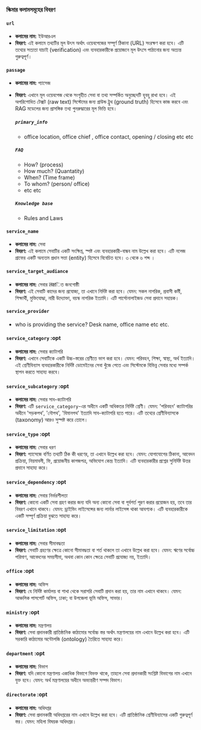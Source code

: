 ### **স্কিমার কলামসমূহের বিবরণ**

#### `url`
*   **কলামের নাম:** ইউআরএল
*   **বিবরণ:** এই কলামে তথ্যটির মূল উৎস অর্থাৎ ওয়েবপেজের সম্পূর্ণ ঠিকানা (URL) সংরক্ষণ করা হবে। এটি তথ্যের সত্যতা যাচাই (verification) এবং ব্যবহারকারীকে প্রয়োজনে মূল উৎসে পাঠানোর জন্য অত্যন্ত গুরুত্বপূর্ণ।

#### `passage`
*   **কলামের নাম:** প্যাসেজ
*   **বিবরণ:** এখানে মূল ওয়েবপেজ থেকে সংগৃহীত সেবা বা তথ্য সম্পর্কিত অনুচ্ছেদটি হুবহু রাখা হবে। এই অপরিশোধিত টেক্সট (raw text) সিস্টেমের জন্য গ্রাউন্ড ট্রুথ (ground truth) হিসেবে কাজ করবে এবং RAG মডেলের জন্য প্রাসঙ্গিক তথ্য পুনরুদ্ধারের মূল ভিত্তি হবে।

    ##### `primary_info` 
    * office location, office chief , office contact, opening / closing etc etc 

    ##### `FAQ`
    * How? (process)
    * How much? (Quantatity)
    * When? (Time frame)
    * To whom? (person/ office)
    * etc etc

    ##### `Knowledge base`
    * Rules and Laws


#### `service_name`
*   **কলামের নাম:** সেবা
*   **বিবরণ:** এই কলামে সেবাটির একটি সংক্ষিপ্ত, স্পষ্ট এবং ব্যবহারকারী-বান্ধব নাম উল্লেখ করা হবে। এটি নলেজ গ্রাফের একটি অন্যতম প্রধান সত্তা (entity) হিসেবে বিবেচিত হবে। ৩ থেকে ৬ শব্দ । 

#### `service_target_audiance`
*   **কলামের নাম:** সেবার लक्षিত জনগোষ্ঠী
*   **বিবরণ:** এই সেবাটি কাদের জন্য প্রযোজ্য, তা এখানে নির্দিষ্ট করা হবে। যেমন: সকল নাগরিক, প্রবাসী কর্মী, শিক্ষার্থী, মুক্তিযোদ্ধা, নারী উদ্যোক্তা, বয়স্ক নাগরিক ইত্যাদি। এটি পার্সোনালাইজড সেবা প্রদানে সহায়ক।

#### `service_provider`
*   who is providing the service? Desk name, office name etc etc. 


#### `service_category` :opt
*   **কলামের নাম:** সেবার ক্যাটাগরি
*   **বিবরণ:** এখানে সেবাটিকে একটি উচ্চ-স্তরের শ্রেণীতে ভাগ করা হবে। যেমন: পরিবহন, শিক্ষা, স্বাস্থ্য, অর্থ ইত্যাদি। এই শ্রেণীবিন্যাস ব্যবহারকারীকে নির্দিষ্ট ডোমেইনের সেবা খুঁজে পেতে এবং সিস্টেমকে বিভিন্ন সেবার মধ্যে সম্পর্ক স্থাপন করতে সাহায্য করবে।

#### `service_subcategory` :opt
*   **কলামের নাম:** সেবার সাব-ক্যাটাগরি
*   **বিবরণ:** এটি `service_category`-এর অধীনে একটি অধিকতর নির্দিষ্ট শ্রেণী। যেমন: 'পরিবহন' ক্যাটাগরির অধীনে 'সড়কপথ', 'নৌপথ', 'বিমানপথ' ইত্যাদি সাব-ক্যাটাগরি হতে পারে। এটি তথ্যের শ্রেণীবিন্যাসকে (taxonomy) আরও সুস্পষ্ট করে তোলে।

#### `service_type` :opt
*   **কলামের নাম:** সেবার ধরণ
*   **বিবরণ:** প্যাসেজে বর্ণিত তথ্যটি ঠিক কী ধরণের, তা এখানে উল্লেখ করা হবে। যেমন: যোগাযোগের ঠিকানা, আবেদন প্রক্রিয়া, নিয়মাবলী, ফি, প্রয়োজনীয় কাগজপত্র, অভিযোগ কেন্দ্র ইত্যাদি। এটি ব্যবহারকারীর প্রশ্নের সুনির্দিষ্ট উত্তর প্রদানে সাহায্য করে।


#### `service_dependency` :opt
*   **কলামের নাম:** সেবার নির্ভরশীলতা
*   **বিবরণ:** কোনো একটি সেবা গ্রহণ করার জন্য যদি অন্য কোনো সেবা বা পূর্বশর্ত পূরণ করার প্রয়োজন হয়, তবে তার বিবরণ এখানে থাকবে। যেমন: ড্রাইভিং লাইসেন্সের জন্য লার্নার লাইসেন্স থাকা আবশ্যক। এটি ব্যবহারকারীকে একটি সম্পূর্ণ প্রক্রিয়া বুঝতে সাহায্য করে।

#### `service_limitation` :opt
*   **কলামের নাম:** সেবার সীমাবদ্ধতা
*   **বিবরণ:** সেবাটি গ্রহণের ক্ষেত্রে কোনো সীমাবদ্ধতা বা শর্ত থাকলে তা এখানে উল্লেখ করা হবে। যেমন: ঋণের সর্বোচ্চ পরিমাণ, আবেদনের সময়সীমা, অথবা কোন কোন ক্ষেত্রে সেবাটি প্রযোজ্য নয়, ইত্যাদি।


#### `office` :opt
*   **কলামের নাম:** অফিস
*   **বিবরণ:** যে নির্দিষ্ট কার্যালয় বা শাখা থেকে সরাসরি সেবাটি প্রদান করা হয়, তার নাম এখানে থাকবে। যেমন: আঞ্চলিক পাসপোর্ট অফিস, ঢাকা; বা উপজেলা ভূমি অফিস, সাভার।

#### `ministry` :opt
*   **কলামের নাম:** মন্ত্রণালয়
*   **বিবরণ:** সেবা প্রদানকারী প্রাতিষ্ঠানিক কাঠামোর সর্বোচ্চ স্তর অর্থাৎ মন্ত্রণালয়ের নাম এখানে উল্লেখ করা হবে। এটি সরকারি কাঠামোর অন্টোলজি (ontology) তৈরিতে সাহায্য করে।

#### `department` :opt
*   **কলামের নাম:** বিভাগ
*   **বিবরণ:** যদি কোনো মন্ত্রণালয় একাধিক বিভাগে বিভক্ত থাকে, তাহলে সেবা প্রদানকারী সংশ্লিষ্ট বিভাগের নাম এখানে যুক্ত হবে। যেমন: অর্থ মন্ত্রণালয়ের অধীনে অভ্যন্তরীণ সম্পদ বিভাগ।

#### `directorate` :opt
*   **কলামের নাম:** অধিদপ্তর
*   **বিবরণ:** সেবা প্রদানকারী অধিদপ্তরের নাম এখানে উল্লেখ করা হবে। এটি প্রাতিষ্ঠানিক শ্রেণীবিন্যাসের একটি গুরুত্বপূর্ণ স্তর। যেমন: মহিলা বিষয়ক অধিদপ্তর।

